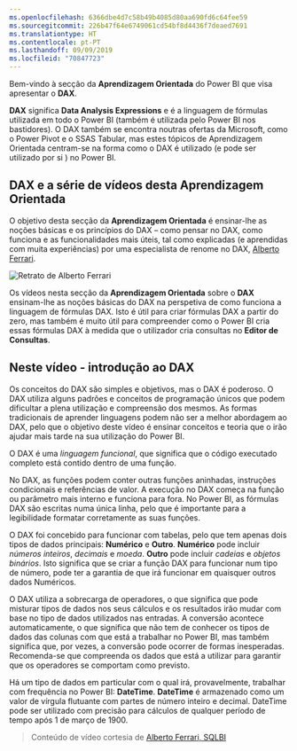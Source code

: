 ```yaml
---
ms.openlocfilehash: 6366dbe4d7c58b49b4085d80aa690fd6c64fee59
ms.sourcegitcommit: 226b47f64e6749061cd54bf8d4436f7deaed7691
ms.translationtype: HT
ms.contentlocale: pt-PT
ms.lasthandoff: 09/09/2019
ms.locfileid: "70847723"
---
```

Bem-vindo à secção da **Aprendizagem Orientada** do Power BI que visa apresentar o **DAX**.

**DAX** significa **Data Analysis Expressions** e é a linguagem de fórmulas utilizada em todo o Power BI (também é utilizada pelo Power BI nos bastidores). O DAX também se encontra noutras ofertas da Microsoft, como o Power Pivot e o SSAS Tabular, mas estes tópicos de Aprendizagem Orientada centram-se na forma como o DAX é utilizado (e pode ser utilizado por si ) no Power BI.

## <a name="dax-and-this-guided-learning-video-series"></a>DAX e a série de vídeos desta Aprendizagem Orientada
O objetivo desta secção da **Aprendizagem Orientada** é ensinar-lhe as noções básicas e os princípios do DAX – como pensar no DAX, como funciona e as funcionalidades mais úteis, tal como explicadas (e aprendidas com muita experiências) por uma especialista de renome no DAX, [ Alberto Ferrari](http://www.sqlbi.com/learning-dax).

![Retrato de Alberto Ferrari](media/7-1-intro-to-dax/intro_dax_6_alberto_ferrari.png)

Os vídeos nesta secção da **Aprendizagem Orientada** sobre o **DAX** ensinam-lhe as noções básicas do DAX na perspetiva de como funciona a linguagem de fórmulas DAX. Isto é útil para criar fórmulas DAX a partir do zero, mas também é muito útil para compreender como o Power BI cria essas fórmulas DAX à medida que o utilizador cria consultas no **Editor de Consultas**.

## <a name="in-this-video---introduction-to-dax"></a>Neste vídeo - introdução ao DAX
Os conceitos do DAX são simples e objetivos, mas o DAX é poderoso. O DAX utiliza alguns padrões e conceitos de programação únicos que podem dificultar a plena utilização e compreensão dos mesmos. As formas tradicionais de aprender linguagens podem não ser a melhor abordagem ao DAX, pelo que o objetivo deste vídeo é ensinar conceitos e teoria que o irão ajudar mais tarde na sua utilização do Power BI.

O DAX é uma *linguagem funcional*, que significa que o código executado completo está contido dentro de uma função.

No DAX, as funções podem conter outras funções aninhadas, instruções condicionais e referências de valor. A execução no DAX começa na função ou parâmetro mais interno e funciona para fora. No Power BI, as fórmulas DAX são escritas numa única linha, pelo que é importante para a legibilidade formatar corretamente as suas funções.

O DAX foi concebido para funcionar com tabelas, pelo que tem apenas dois tipos de dados principais: **Numérico** e **Outro**. **Numérico** pode incluir *números inteiros*, *decimais* e *moeda*. **Outro** pode incluir *cadeias* e *objetos binários*. Isto significa que se criar a função DAX para funcionar num tipo de número, pode ter a garantia de que irá funcionar em quaisquer outros dados Numéricos.

O DAX utiliza a sobrecarga de operadores, o que significa que pode misturar tipos de dados nos seus cálculos e os resultados irão mudar com base no tipo de dados utilizados nas entradas. A conversão acontece automaticamente, o que significa que não tem de conhecer os tipos de dados das colunas com que está a trabalhar no Power BI, mas também significa que, por vezes, a conversão pode ocorrer de formas inesperadas. Recomenda-se que compreenda os dados que está a utilizar para garantir que os operadores se comportam como previsto.

Há um tipo de dados em particular com o qual irá, provavelmente, trabalhar com frequência no Power BI: **DateTime**. **DateTime** é armazenado como um valor de vírgula flutuante com partes de número inteiro e decimal. DateTime pode ser utilizado com precisão para cálculos de qualquer período de tempo após 1 de março de 1900.

> Conteúdo de vídeo cortesia de [Alberto Ferrari, SQLBI](http://www.sqlbi.com/learning-dax/?utm_source=powerbi&utm_medium=marketing&utm_campaign=after-summit)
> 
> 

